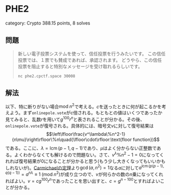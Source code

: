 <script type="text/javascript" async src="https://cdnjs.cloudflare.com/ajax/libs/mathjax/2.7.7/MathJax.js?config=TeX-MML-AM_CHTML"></script>
<script type="text/x-mathjax-config">
    MathJax.Hub.Config({
        tex2jax: {inlineMath: [['$', '$'], displayMath: [['$$', '$$']]}
    });
</script>

# PHE2
category: Crypto
388.15 points, 8 solves

## 問題
> 新しい電子投票システムを使って、信任投票を行うみたいです。
> この信任投票では、１票でも賛成であれば、承認されます。
> どうやら、この信任投票を阻止すると特別なメッセージを受け取れるらしいです。
> 
> `nc phe2.cpctf.space 30008`

## 解法
以下、特に断りがない場合$\mathrm{mod}\;n^2$で考える。$c$を送ったときに何が起こるかを考えよう。まず`onlinepole.vote`が$c$倍される。もともとの値はいくつであったか見てみると、乱数$r$を用いて$g^{100}r^n$と表されることが分かる。その後、`onlinepole.vote`が復号される。具体的には、暗号文$v$に対して復号結果は
$$\left\lfloor\frac{v^\lambda\%n^2-1}{n\mu}\right\rfloor\%n\quad(\lfloor\cdot\rfloor:\text{floor function})$$
である。ここに、$\lambda=\operatorname{lcm}(p-1,q-1)$であり、$\mu$はよく分からない正整数である。よくわからなくても解けるので問題ない。さて、$v^\lambda\%n^2-1=0$になってくれれば復号結果が0になることが分かると思う(もう少し大きくなってもいいかもしれないが)。[Carmichaelの定理](https://ja.wikipedia.org/wiki/フェルマーの小定理#カーマイケルの定理)より$\gcd(a,n^2)=1$なる$a$に対して$a^{\operatorname{lcm}(p(p-1),q(q-1))}=a^{n\lambda}\equiv1\;(\mathrm{mod}\;n^2)$が成り立つので、$v$が何らかの数の$n$乗になってくれればよい。$v=cg^{100}r^n$であったことを思い出すと、$c=g^{n-100}$とすればよいことが分かる。
